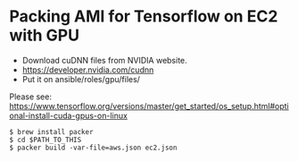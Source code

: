 # Packing AMI for Tensorflow on EC2 with GPU

* Download cuDNN files from NVIDIA website.
* https://developer.nvidia.com/cudnn
* Put it on ansible/roles/gpu/files/

Please see: https://www.tensorflow.org/versions/master/get_started/os_setup.html#optional-install-cuda-gpus-on-linux

```
$ brew install packer
$ cd $PATH_TO_THIS
$ packer build -var-file=aws.json ec2.json
```
